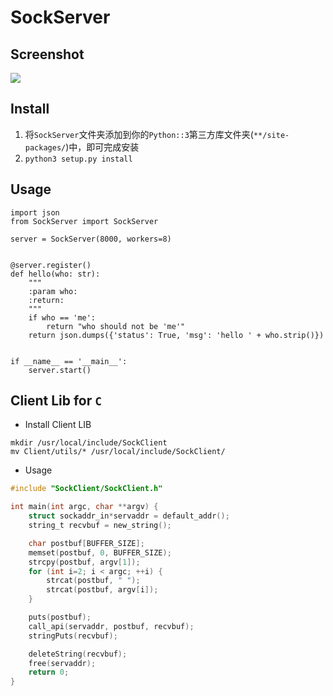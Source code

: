 # SockServer

## Screenshot

![](https://alapi.rhythmlian.cn/image/2021/06/12/d0aad9bd5711976580dbabb114d64a4b.jpg)

## Install

1. 将`SockServer`文件夹添加到你的`Python::3`第三方库文件夹(`**/site-packages/`)中，即可完成安装
2. `python3 setup.py install`


## Usage

```python3
import json
from SockServer import SockServer

server = SockServer(8000, workers=8)


@server.register()
def hello(who: str):
    """
    :param who:
    :return: 
    """
    if who == 'me':
        return "who should not be 'me'"
    return json.dumps({'status': True, 'msg': 'hello ' + who.strip()})


if __name__ == '__main__':
    server.start()
```

## Client Lib for `C`

- Install Client LIB
```shell
mkdir /usr/local/include/SockClient
mv Client/utils/* /usr/local/include/SockClient/
```

- Usage
```C
#include "SockClient/SockClient.h"

int main(int argc, char **argv) {
    struct sockaddr_in*servaddr = default_addr();
    string_t recvbuf = new_string();

    char postbuf[BUFFER_SIZE];
    memset(postbuf, 0, BUFFER_SIZE);
    strcpy(postbuf, argv[1]);
    for (int i=2; i < argc; ++i) {
        strcat(postbuf, " ");
        strcat(postbuf, argv[i]);
    }

    puts(postbuf);
    call_api(servaddr, postbuf, recvbuf);
    stringPuts(recvbuf);

    deleteString(recvbuf);
    free(servaddr);
    return 0;
}
```

